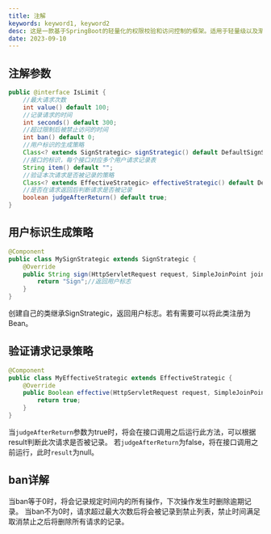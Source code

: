 ```yaml
---
title: 注解
keywords: keyword1, keyword2
desc: 这是一款基于SpringBoot的轻量化的权限校验和访问控制的框架。适用于轻量级以及渐进式的项目。
date: 2023-09-10
---
```



## 注解参数
```java
public @interface IsLimit {
    //最大请求次数
    int value() default 100;
    //记录请求的时间
    int seconds() default 300;
    //超过限制后被禁止访问的时间
    int ban() default 0;
    //用户标识的生成策略
    Class<? extends SignStrategic> signStrategic() default DefaultSignStrategic.class;
    //接口的标识，每个接口对应多个用户请求记录表
    String item() default "";
    //验证本次请求是否被记录的策略
    Class<? extends EffectiveStrategic> effectiveStrategic() default DefaultEffectiveStrategic.class;
    //是否在请求返回后判断请求是否被记录
    boolean judgeAfterReturn() default true;
}
```

## 用户标识生成策略
```java
@Component
public class MySignStrategic extends SignStrategic {
    @Override
    public String sign(HttpServletRequest request, SimpleJoinPoint joinPoint) {
        return "Sign";//返回用户标志
    }
}
```
创建自己的类继承SignStrategic，返回用户标志。若有需要可以将此类注册为Bean。

## 验证请求记录策略
```java
@Component
public class MyEffectiveStrategic extends EffectiveStrategic {
    @Override
    public Boolean effective(HttpServletRequest request, SimpleJoinPoint joinPoint, Object result) {
        return true;
    }
}
```
当`judgeAfterReturn`参数为true时，将会在接口调用之后运行此方法，可以根据result判断此次请求是否被记录。
若`judgeAfterReturn`为false，将在接口调用之前运行，此时`result`为null。

## ban详解
当ban等于0时，将会记录规定时间内的所有操作，下次操作发生时删除逾期记录。
当ban不为0时，请求超过最大次数后将会被记录到禁止列表，禁止时间满足取消禁止之后将删除所有请求的记录。